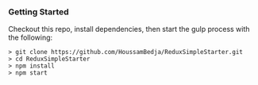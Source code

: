 
### Getting Started

Checkout this repo, install dependencies, then start the gulp process with the following:

```
> git clone https://github.com/HoussamBedja/ReduxSimpleStarter.git
> cd ReduxSimpleStarter
> npm install
> npm start
```

